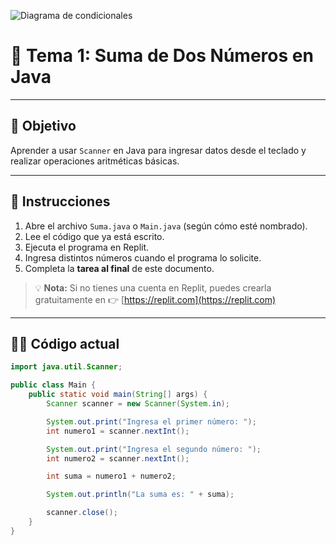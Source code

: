 ![Diagrama de condicionales](https://msc-itorizaba.mx/wp-content/uploads/2019/09/logomsc.png)

# 🦉 Tema 1: Suma de Dos Números en Java

---

## 🧠 Objetivo

Aprender a usar `Scanner` en Java para ingresar datos desde el teclado y realizar operaciones aritméticas básicas.

---

## 📄 Instrucciones

1. Abre el archivo `Suma.java` o `Main.java` (según cómo esté nombrado).
2. Lee el código que ya está escrito.
3. Ejecuta el programa en Replit.
4. Ingresa distintos números cuando el programa lo solicite.
5. Completa la **tarea al final** de este documento.

> 💡 **Nota:** Si no tienes una cuenta en Replit, puedes crearla gratuitamente en 👉 [https://replit.com](https://replit.com)

---

## 👨‍💻 Código actual

```java
import java.util.Scanner;

public class Main {
    public static void main(String[] args) {
        Scanner scanner = new Scanner(System.in);

        System.out.print("Ingresa el primer número: ");
        int numero1 = scanner.nextInt();

        System.out.print("Ingresa el segundo número: ");
        int numero2 = scanner.nextInt();

        int suma = numero1 + numero2;

        System.out.println("La suma es: " + suma);

        scanner.close();
    }
}

